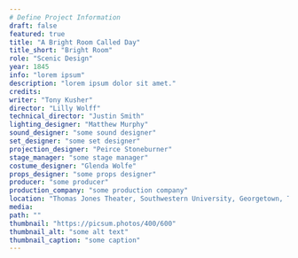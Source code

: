 ```yaml
---
# Define Project Information
draft: false
featured: true
title: "A Bright Room Called Day"
title_short: "Bright Room"
role: "Scenic Design"
year: 1845
info: "lorem ipsum"
description: "lorem ipsum dolor sit amet."
credits:
writer: "Tony Kusher"
director: "Lilly Wolff"
technical_director: "Justin Smith"
lighting_designer: "Matthew Murphy"
sound_designer: "some sound designer"
set_designer: "some set designer"
projection_designer: "Peirce Stoneburner"
stage_manager: "some stage manager"
costume_designer: "Glenda Wolfe"
props_designer: "some props designer"
producer: "some producer"
production_company: "some production company"
location: "Thomas Jones Theater, Southwestern University, Georgetown, Tx"
media:
path: ""
thumbnail: "https://picsum.photos/400/600"
thumbnail_alt: "some alt text"
thumbnail_caption: "some caption"
---
```


<!-- Additional content goes here as MarkDown -->
